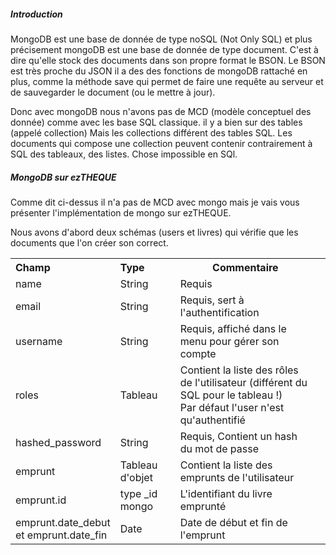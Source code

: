 ##### Introduction #####

MongoDB est une base de donnée de type noSQL (Not Only SQL) et plus précisement mongoDB est une base de donnée de type document.
C'est à dire qu'elle stock des documents dans son propre format le BSON. 
Le BSON est très proche du JSON il a des des fonctions de mongoDB rattaché en plus, comme la méthode save qui permet de faire une requête au serveur et de sauvegarder le document (ou le mettre à jour).

Donc avec mongoDB nous n'avons pas de MCD (modèle conceptuel des donnée) comme avec les base SQL classique. il y a bien sur des tables (appelé collection)
Mais les collections différent des tables SQL. Les documents qui compose une collection peuvent contenir contrairement à SQL des tableaux, des listes. Chose impossible en SQl.

##### MongoDB sur ezTHEQUE #####

Comme dit ci-dessus il n'a pas de MCD avec mongo mais je vais vous présenter l'implémentation de mongo sur ezTHEQUE.

Nous avons d'abord deux schémas (users et livres) qui vérifie que les documents que l'on créer son correct.

<table>
    <tr>
        <th style="text-align:left;width:140px;">Champ</th>
        <th style="text-align:left;width:80px;">Type</th>
        <th>Commentaire</th>
    </tr>
    <tr>
      <td>name</td>
      <td>String</td>
      <td>Requis</td>
    </tr>
    <tr>
      <td>email</td>
      <td>String</td>
      <td>Requis, sert à l'authentification</td>
    </tr>
    <tr>
      <td>username</td>
      <td>String</td>
      <td>Requis, affiché dans le menu pour gérer son compte</td>
    </tr>
    <tr>
      <td>roles</td>
      <td>Tableau</td>
      <td>Contient la liste des rôles de l'utilisateur (différent du SQL pour le tableau !)
      	<br> Par défaut l'user n'est qu'authentifié<td>
    </tr>
    <tr>
      <td>hashed_password</td>
      <td>String</td>
      <td>Requis, Contient un hash du mot de passe</td>
    </tr>
    <tr>
      <td>emprunt</td>
      <td>Tableau d'objet</td>
      <td>Contient la liste des emprunts de l'utilisateur</td>
    </tr>
    <tr>
      <td>emprunt.id</td>
      <td>type _id mongo</td>
      <td>L'identifiant du livre emprunté</td>
    </tr>
    <tr>
      <td>emprunt.date_debut et emprunt.date_fin</td>
      <td>Date</td>
      <td>Date de début et fin de l'emprunt</td>
    </tr>
</table>